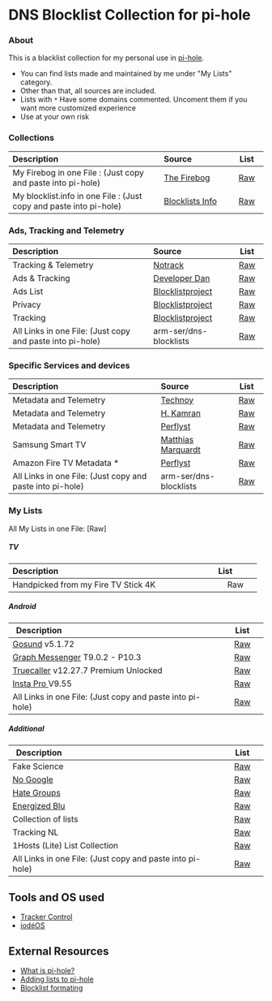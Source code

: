 # DNS Blocklist Collection for pi-hole

### About

This is a blacklist collection for my personal use in [pi-hole](https://pi-hole.net/). 

- You can find lists made and maintained by me under "My Lists" category. 
- Other than that, all sources are included. 
- Lists with `*` Have some domains commented. Uncoment them if you want more customized experience  
- Use at your own risk
 
### Collections

| Description<img width=370/>                                        | Source<img width=120/>                      |                                    List<img width=40>                                    |
|:------------------------------------------------------------------ |:------------------------------------------- |:----------------------------------------------------------------------------------------:|
| My Firebog in one File : (Just copy and paste into pi-hole)        | [The Firebog](https://firebog.net/)         |                  [Raw](https://v.firebog.net/hosts/lists.php?type=tick)                  |
| My blocklist.info in one File : (Just copy and paste into pi-hole) | [Blocklists Info](https://blocklists.info/) | [Raw](https://raw.githubusercontent.com/arm-ser/dns-blocklists/main/blocklists.info.txt) |

### Ads, Tracking and Telemetry

| Description<img width=370/>                               | Source<img width=120/>                                        |                                       List<img width=40>                                        |
|:--------------------------------------------------------- |:------------------------------------------------------------- |:-----------------------------------------------------------------------------------------------:|
| Tracking & Telemetry                                      | [Notrack](https://gitlab.com/quidsup/notrack-blocklists)      |      [Raw](https://gitlab.com/quidsup/notrack-blocklists/raw/master/notrack-blocklist.txt)      |
| Ads & Tracking                                            | [Developer Dan](https://github.com/lightswitch05/hosts)       |      [Raw](https://www.github.developerdan.com/hosts/lists/ads-and-tracking-extended.txt)       |
| Ads List                                                  | [Blocklistproject](https://github.com/blocklistproject/Lists) |             [Raw](https://blocklistproject.github.io/Lists/alt-version/ads-nl.txt)              |
| Privacy                                                   | [Blocklistproject](https://github.com/blocklistproject/Lists) |            [Raw](https://blocklistproject.github.io/Lists/alt-version/piracy-nl.txt)            |
| Tracking                                                  | [Blocklistproject](https://github.com/blocklistproject/Lists) |           [Raw](https://blocklistproject.github.io/Lists/alt-version/tracking-nl.txt)           |
| All Links in one File: (Just copy and paste into pi-hole) | arm-ser/dns-blocklists                                        | [Raw](https://raw.githubusercontent.com/arm-ser/dns-blocklists/main/ads-tracking-telemetry.txt) |
        
### Specific Services and devices

| Description<img width=370/>                               | Source<img width=120/>                                          |                                                               List<img width=40>                                                               |
|:--------------------------------------------------------- |:--------------------------------------------------------------- |:----------------------------------------------------------------------------------------------------------------------------------------------:|
| Metadata and Telemetry                                    | [Technoy](https://www.technoy.de/lists/blocklists-fuer-pihole/) |                              [Raw](https://raw.githubusercontent.com/Perflyst/PiHoleBlocklist/master/SmartTV.txt)                              |
| Metadata and Telemetry                                    | [H. Kamran](https://github.com/hkamran80)                       | [Raw](https://gist.githubusercontent.com/hkamran80/779019103fcd306979411d44c8d38459/raw/e0f084b396bb8ffcb390c8e7272ae96a6c292d10/SmartTV2.txt) |
| Metadata and Telemetry                                    | [Perflyst](https://github.com/Perflyst)                         |                                         [Raw](https://perflyst.github.io/PiHoleBlocklist/SmartTV.txt)                                          |
| Samsung Smart TV                                          | [Matthias Marquardt](https://github.com/marq24)                 |                          [Raw](https://raw.githubusercontent.com/marq24/pihole-blocklist/master/samsung-smart-tv.txt)                          |
| Amazon Fire TV Metadata \*                                | [Perflyst](https://github.com/Perflyst)                         |                                       [Raw](https://perflyst.github.io/PiHoleBlocklist/AmazonFireTV.txt)                                       |
| All Links in one File: (Just copy and paste into pi-hole) | arm-ser/dns-blocklists                                          |   [Raw](https://raw.githubusercontent.com/arm-ser/dns-blocklists/71b5f1c36d6f2de19e98e3cd46f588aaadb21f31/specific-services-and-devices.txt)   |

### My Lists

All My Lists in one File: [Raw]

##### TV
| Description<img width=300/>         | List<img width=40> | 
| ----------------------------------- |:------------------:|
| Handpicked from my Fire TV Stick 4K |        Raw         |


##### Android
| Description<img width=300/>                                                                          |                                  List<img width=40>                                  |
| ---------------------------------------------------------------------------------------------------- |:------------------------------------------------------------------------------------:|
| [Gosund](https://play.google.com/store/apps/details?id=com.gosund.smart) v5.1.72                     |     [Raw](https://raw.githubusercontent.com/arm-ser/dns-blocklists/main/gosund)      |
| [Graph Messenger](https://play.google.com/store/apps/details?id=ir.ilmili.telegraph) T9.0.2 - P10.3  |    [Raw](https://raw.githubusercontent.com/arm-ser/dns-blocklists/main/telegraph)    |
| [Truecaller](https://play.google.com/store/apps/details?id=com.truecaller) v12.27.7 Premium Unlocked |   [Raw](https://raw.githubusercontent.com/arm-ser/dns-blocklists/main/truecaller)    |
| [Insta Pro ](https://insta-pro.app/) V9.55                                                           |    [Raw](https://raw.githubusercontent.com/arm-ser/dns-blocklists/main/instapro)     |
| All Links in one File: (Just copy and paste into pi-hole)                                            | [Raw](https://raw.githubusercontent.com/arm-ser/dns-blocklists/main/android-all.txt) |

##### Additional
| Description<img width=300/>                                                                          |                                  List<img width=40>                                  |
| ---------------------------------------------------------------------------------------------------- |:------------------------------------------------------------------------------------:|
| Fake Science                                                                                         | [Raw](https://raw.githubusercontent.com/RPiList/specials/master/Blocklisten/Fake-Science)|
| [No Google](https://github.com/nickspaargaren/no-google)                                             | [Raw](https://raw.githubusercontent.com/nickspaargaren/no-google/master/pihole-google.txt) |
| [Hate Groups](https://github.com/chigh/hategroup-dnsbl)                                              | [Raw](https://raw.githubusercontent.com/chigh/hategroup-dnsbl/master/blocklist.txt) |
| [Energized Blu](https://github.com/EnergizedProtection/EnergizedBlu)                                 | [Raw](https://raw.githubusercontent.com/EnergizedProtection/EnergizedBlu/master/energized/blu) |
| Collection of lists                                                                                  | [Raw](https://gist.githubusercontent.com/rgstephens/e17f5730e9d172ce9725060b99375c03/raw/d9af16a5d30af89403e471ccd26f1503a65089b0/adlists.list) |
| Tracking NL                                                                                          | [Raw](https://blocklistproject.github.io/Lists/alt-version/tracking-nl.txt) |
| 1Hosts (Lite) List Collection                                                                        | [Raw](https://raw.githubusercontent.com/arm-ser/dns-blocklists/main/1Hosts.txt) |
| All Links in one File: (Just copy and paste into pi-hole)                                            | [Raw](https://raw.githubusercontent.com/arm-ser/dns-blocklists/main/additional-all.txt) |


## Tools and OS used
- [Tracker Control](https://f-droid.org/packages/net.kollnig.missioncontrol.fdroid/) 
- [iodéOS](https://iode.tech/en/iodeos-en/)
## External Resources 
- [What is pi-hole?](https://github.com/pi-hole/pi-hole)  
- [Adding lists to pi-hole](https://www.sammatthews.co.uk/2022/02/pi-hole-ad-lists/)
- [Blocklist formating](https://www.reddit.com/r/pihole/comments/bzufqv/hosts_format_for_blocklist/)

